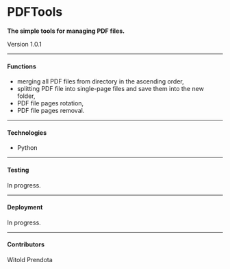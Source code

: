 # PDFTools

**The simple tools for managing PDF files.**

Version 1.0.1

--- 

#### Functions
- merging all PDF files from directory in the ascending order,
- splitting PDF file into single-page files and save them into the new folder,
- PDF file pages rotation,
- PDF file pages removal.

--- 

#### Technologies
* Python

--- 

#### Testing
In progress.

--- 

#### Deployment
In progress.

--- 

#### Contributors
Witold Prendota
